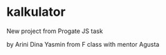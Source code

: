 # kalkulator
New project from Progate JS task

by Arini Dina Yasmin from F class
with mentor Agusta
